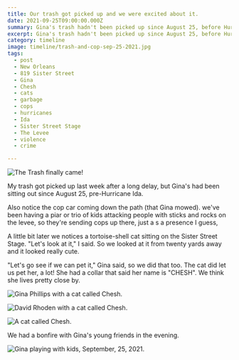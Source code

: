 ```yaml
---
title: Our trash got picked up and we were excited about it.
date: 2021-09-25T09:00:00.000Z
summary: Gina's trash hadn't been picked up since August 25, before Hurricane Ida.
excerpt: Gina's trash hadn't been picked up since August 25, before Hurricane Ida.
category: timeline
image: timeline/trash-and-cop-sep-25-2021.jpg
tags:
  - post 
  - New Orleans
  - 819 Sister Street
  - Gina
  - Chesh
  - cats
  - garbage
  - cops
  - hurricanes
  - Ida
  - Sister Street Stage
  - The Levee
  - violence
  - crime

---
```


![The Trash finally came!](/static/img/timeline/trash-and-cop-sep-25-2021.jpg "The Trash finally came!")

My trash got picked up last week after a long delay, but Gina's had been sitting out since August 25, pre-Hurricane Ida.

Also notice the cop car coming down the path (that Gina mowed). we've been having a piar or trio of kids attacking people with sticks and rocks on the levee, so they're sending cops up there, just a s a presence I guess,

A little bit later we notices a tortoise-shell cat sitting on the Sister Street Stage. "Let's look at it," I said. So we looked at it from twenty yards away and it looked really cute.

"Let's go see if we can pet it," Gina said, so we did that too. The cat did let us pet her, a lot! She had a collar that said her name is "CHESH". We think she lives pretty close by.

![Gina Phillips with a cat called Chesh.](/static/img/gina/gina-with-chesh-sep-25-2021.jpg "David Rhoden with a cat called Chesh.")

![David Rhoden with a cat called Chesh.](/static/img/timeline/david-with-chesh-sep-25-2021.jpg "David Rhoden with a cat called Chesh.")

![A cat called Chesh.](/static/img/timeline/chesh-on-porch-sep-25-2021.jpg "A cat called Chesh.")

We had a bonfire with Gina's young friends in the evening.

![Gina playing with kids, September, 25, 2021.](/static/img/timeline/gina-and-kids-sep-25-2021.jpg "Gina playing with kids, September, 25, 2021.")
